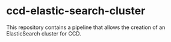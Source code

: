 # ccd-elastic-search-cluster

This repository contains a pipeline that allows the creation of an ElasticSearch cluster for CCD. 
